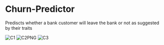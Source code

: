 # Churn-Predictor
Prediscts whether a bank customer will leave the bank or not as suggested by their traits

![C1](https://user-images.githubusercontent.com/91911272/229457496-a5ece140-7436-4335-a94e-e51ec5049c35.PNG)
![C2PNG](https://user-images.githubusercontent.com/91911272/229457534-fd8142fa-39a3-40d7-b303-5a50ee1f9cf9.PNG)
![C3](https://user-images.githubusercontent.com/91911272/229457570-ba767d2c-583f-468c-8c5d-c8d7a9f27892.PNG)
